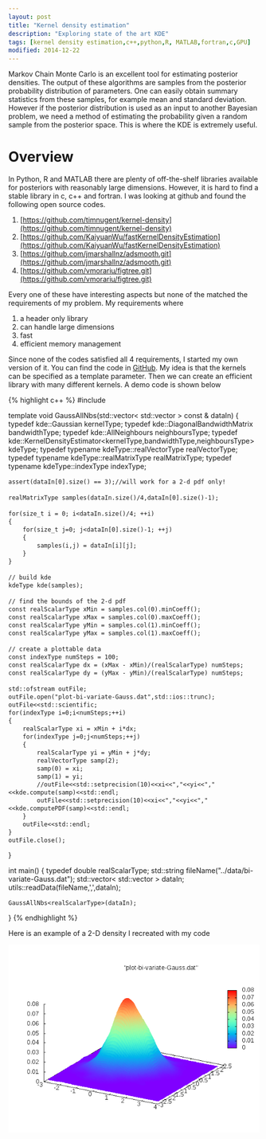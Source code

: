 ```yaml
---
layout: post
title: "Kernel density estimation"
description: "Exploring state of the art KDE"
tags: [kernel density estimation,c++,python,R, MATLAB,fortran,c,GPU]
modified: 2014-12-22
---
```


Markov Chain Monte Carlo is an excellent tool for estimating posterior densities. The output of these algorithms are samples from the posterior probability distribution of parameters. One can easily obtain summary statistics from these samples, for example mean and standard deviation. However if the posterior distribution is used as an input to another Bayesian problem, we need a method of estimating the probability given a random sample from the posterior space. This is where the KDE is extremely useful.

# Overview
In Python, R and MATLAB there are plenty of off-the-shelf libraries available for posteriors with reasonably large dimensions. However, it is hard to find a stable library in c, c++ and fortran. I was looking at github and found the following open source codes.

1.  [https://github.com/timnugent/kernel-density](https://github.com/timnugent/kernel-density)
2. [https://github.com/KaiyuanWu/fastKernelDensityEstimation](https://github.com/KaiyuanWu/fastKernelDensityEstimation)
3. [https://github.com/jmarshallnz/adsmooth.git](https://github.com/jmarshallnz/adsmooth.git)
4. [https://github.com/vmorariu/figtree.git](https://github.com/vmorariu/figtree.git)

Every one of these have interesting aspects but none of the matched the requirements of my problem. My requirements where

1. a header only library
2. can handle large dimensions
3. fast
4. efficient memory management

Since none of the codes satisfied all 4 requirements, I started my own version of it.  You can find the code in [GitHub](https://github.com/tbs1980/KernelDensityEstimation). My idea is that the kernels can be specified as a template parameter. Then we can create an efficient library with many different kernels. A demo code is shown below

{% highlight c++ %}
#include <KernelDensityEstimation>

template<typename realScalarType>
void GaussAllNbs(std::vector< std::vector<realScalarType> > const & dataIn)
{
    typedef kde::Gaussian<realScalarType> kernelType;
    typedef kde::DiagonalBandwidthMatrix<realScalarType> bandwidthType;
    typedef kde::AllNeighbours<realScalarType> neighboursType;
    typedef kde::KernelDensityEstimator<kernelType,bandwidthType,neighboursType> kdeType;
    typedef typename kdeType::realVectorType realVectorType;
    typedef typename kdeType::realMatrixType realMatrixType;
    typedef typename kdeType::indexType indexType;

    assert(dataIn[0].size() == 3);//will work for a 2-d pdf only!

    realMatrixType samples(dataIn.size()/4,dataIn[0].size()-1);

    for(size_t i = 0; i<dataIn.size()/4; ++i)
    {
        for(size_t j=0; j<dataIn[0].size()-1; ++j)
        {
            samples(i,j) = dataIn[i][j];
        }
    }

    // build kde
    kdeType kde(samples);

    // find the bounds of the 2-d pdf
    const realScalarType xMin = samples.col(0).minCoeff();
    const realScalarType xMax = samples.col(0).maxCoeff();
    const realScalarType yMin = samples.col(1).minCoeff();
    const realScalarType yMax = samples.col(1).maxCoeff();

    // create a plottable data
    const indexType numSteps = 100;
    const realScalarType dx = (xMax - xMin)/(realScalarType) numSteps;
    const realScalarType dy = (yMax - yMin)/(realScalarType) numSteps;

    std::ofstream outFile;
    outFile.open("plot-bi-variate-Gauss.dat",std::ios::trunc);
    outFile<<std::scientific;
    for(indexType i=0;i<numSteps;++i)
    {
        realScalarType xi = xMin + i*dx;
        for(indexType j=0;j<numSteps;++j)
        {
            realScalarType yi = yMin + j*dy;
            realVectorType samp(2);
            samp(0) = xi;
            samp(1) = yi;
            //outFile<<std::setprecision(10)<<xi<<","<<yi<<","<<kde.compute(samp)<<std::endl;
            outFile<<std::setprecision(10)<<xi<<","<<yi<<","<<kde.computePDF(samp)<<std::endl;
        }
        outFile<<std::endl;
    }
    outFile.close();

}

int main()
{
    typedef double realScalarType;
    std::string fileName("../data/bi-variate-Gauss.dat");
    std::vector< std::vector<realScalarType> > dataIn;
    utils::readData<realScalarType>(fileName,',',dataIn);

    GaussAllNbs<realScalarType>(dataIn);
}
{% endhighlight %}

Here is an example of a 2-D density I recreated with my code

![KDE](/images/demoBiVariateGauss.png)
